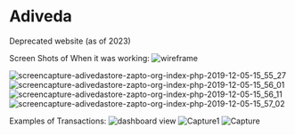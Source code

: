 # Adiveda
Deprecated website (as of 2023)

Screen Shots of When it was working:
![wireframe](https://github.com/AndriyKozin/Adiveda/assets/31294731/0dc18b8a-777a-4d64-a6bf-db854993f0d4)

![screencapture-adivedastore-zapto-org-index-php-2019-12-05-15_55_27](https://github.com/AndriyKozin/Adiveda/assets/31294731/28c596cf-5ec2-4372-8dac-9c3b309558d2)
![screencapture-adivedastore-zapto-org-index-php-2019-12-05-15_56_01](https://github.com/AndriyKozin/Adiveda/assets/31294731/4d92f67c-bca9-4ec4-aa8e-9354b9692169)
![screencapture-adivedastore-zapto-org-index-php-2019-12-05-15_56_11](https://github.com/AndriyKozin/Adiveda/assets/31294731/981ae15a-f3d8-4fdb-a71c-5ab94174275c)
![screencapture-adivedastore-zapto-org-index-php-2019-12-05-15_57_02](https://github.com/AndriyKozin/Adiveda/assets/31294731/27471b2e-5019-4d4b-99c1-3788fa5a624a)



Examples of Transactions: 
![dashboard view](https://github.com/AndriyKozin/Adiveda/assets/31294731/a11b3870-bf07-4e2b-8487-ea762112f0d8)
![Capture1](https://github.com/AndriyKozin/Adiveda/assets/31294731/6041220d-eb1a-45fc-be15-09339e214498)
![Capture](https://github.com/AndriyKozin/Adiveda/assets/31294731/9661d9b9-f183-465b-9720-5048dccd0add)
